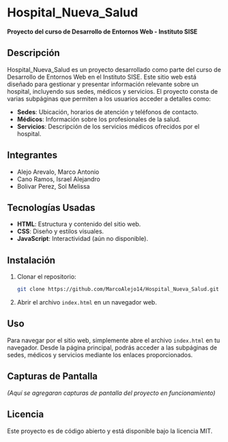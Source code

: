 # Hospital_Nueva_Salud

**Proyecto del curso de Desarrollo de Entornos Web - Instituto SISE**

## Descripción

Hospital_Nueva_Salud es un proyecto desarrollado como parte del curso de Desarrollo de Entornos Web en el Instituto SISE. Este sitio web está diseñado para gestionar y presentar información relevante sobre un hospital, incluyendo sus sedes, médicos y servicios. El proyecto consta de varias subpáginas que permiten a los usuarios acceder a detalles como:

- **Sedes**: Ubicación, horarios de atención y teléfonos de contacto.
- **Médicos**: Información sobre los profesionales de la salud.
- **Servicios**: Descripción de los servicios médicos ofrecidos por el hospital.

## Integrantes

- Alejo Arevalo, Marco Antonio
- Cano Ramos, Israel Alejandro
- Bolivar Perez, Sol Melissa

## Tecnologías Usadas

- **HTML**: Estructura y contenido del sitio web.
- **CSS**: Diseño y estilos visuales.
- **JavaScript**: Interactividad (aún no disponible).

## Instalación

1. Clonar el repositorio:
   ```bash
   git clone https://github.com/MarcoAlejo14/Hospital_Nueva_Salud.git
   ```
2. Abrir el archivo `index.html` en un navegador web.

## Uso

Para navegar por el sitio web, simplemente abre el archivo `index.html` en tu navegador. Desde la página principal, podrás acceder a las subpáginas de sedes, médicos y servicios mediante los enlaces proporcionados.

## Capturas de Pantalla

*(Aquí se agregaran capturas de pantalla del proyecto en funcionamiento)*

## Licencia

Este proyecto es de código abierto y está disponible bajo la licencia MIT.
